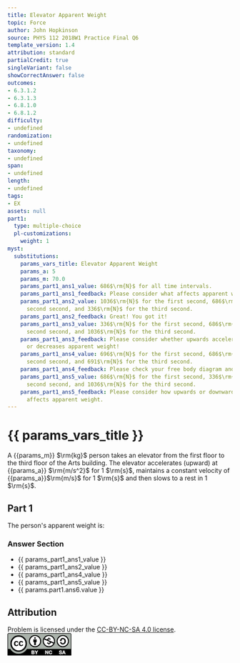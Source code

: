 ```yaml
---
title: Elevator Apparent Weight
topic: Force
author: John Hopkinson
source: PHYS 112 2018W1 Practice Final Q6
template_version: 1.4
attribution: standard
partialCredit: true
singleVariant: false
showCorrectAnswer: false
outcomes:
- 6.3.1.2
- 6.3.1.3
- 6.8.1.0
- 6.8.1.2
difficulty:
- undefined
randomization:
- undefined
taxonomy:
- undefined
span:
- undefined
length:
- undefined
tags:
- EX
assets: null
part1:
  type: multiple-choice
  pl-customizations:
    weight: 1
myst:
  substitutions:
    params_vars_title: Elevator Apparent Weight
    params_a: 5
    params_m: 70.0
    params_part1_ans1_value: 686$\rm{N}$ for all time intervals.
    params_part1_ans1_feedback: Please consider what affects apparent weight.
    params_part1_ans2_value: 1036$\rm{N}$ for the first second, 686$\rm{N}$ for the
      second second, and 336$\rm{N}$ for the third second.
    params_part1_ans2_feedback: Great! You got it!
    params_part1_ans3_value: 336$\rm{N}$ for the first second, 686$\rm{N}$ for the
      second second, and 1036$\rm{N}$ for the third second.
    params_part1_ans3_feedback: Please consider whether upwards acceleration increases
      or decreases apparent weight!
    params_part1_ans4_value: 696$\rm{N}$ for the first second, 686$\rm{N}$ for the
      second second, and 691$\rm{N}$ for the third second.
    params_part1_ans4_feedback: Please check your free body diagram and calculations!
    params_part1_ans5_value: 686$\rm{N}$ for the first second, 336$\rm{N}$ for the
      second second, and 1036$\rm{N}$ for the third second.
    params_part1_ans5_feedback: Please consider how upwards or downwards acceleration
      affects apparent weight.
---
```

# {{ params_vars_title }}
A {{params_m}} $\rm{kg}$ person takes an elevator from the first floor to the third floor of the Arts building. The elevator accelerates (upward) at {{params_a}} $\rm{m/s^2}$ for 1 $\rm{s}$, maintains a constant velocity of {{params_a}}$\rm{m/s}$ for 1 $\rm{s}$ and then slows to a rest in 1 $\rm{s}$.

## Part 1

The person's apparent weight is:

### Answer Section

- {{ params_part1_ans1_value }}
- {{ params_part1_ans2_value }}
- {{ params_part1_ans4_value }}
- {{ params_part1_ans5_value }}
- {{ params.part1.ans6.value }}

## Attribution

Problem is licensed under the [CC-BY-NC-SA 4.0 license](https://creativecommons.org/licenses/by-nc-sa/4.0/).<br> ![The Creative Commons 4.0 license requiring attribution-BY, non-commercial-NC, and share-alike-SA license.](https://raw.githubusercontent.com/firasm/bits/master/by-nc-sa.png)